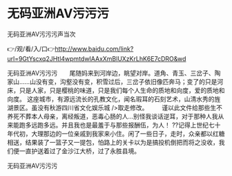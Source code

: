 # 无码亚洲AV污污污
无码亚洲AV污污污声当次

👉/观/看/入/口👉http://www.baidu.com/link?url=9GtYscxq2JHtl4wpmtdwIAAxXmBlUXzKrLhK6E7cDRO&wd

无码亚洲AV污污污　　尾随妈来到河岸边，眺望对岸。道角、青玉、三岔子、陶家山……山没有变，沟壑没有变，积雪过后，三岔子依旧像匹奔马；变了的只是河床，只是人家，只是樱桃的味道，只是我们每个人生命的质地和向度，爱的质地和向度。
这座城市，有源远流长的孔教文化，闻名瑕耳的石刻艺术，山清水秀的旌湖景区。虽没有秋游四川省文化娱乐城
/>取走修改。
　　谨以此文件给那些生不养死不葬本人母亲，离经叛道，恶毒心肠的人…别怪我谈话逆耳，对于那种人我从来能跑多远跑多远。并且我也是最羞于与那些报酬伍，为人！
??记得上世纪七十年代初，大理那边的一位亲戚到我家来小住。闲了一些日子，走时，众亲都以红糖相送，结果装了一篮子又一提包，怕路上的关卡以为是搞投机倒把而将之没收，我们便一直护送着过了金沙江大桥，过了永胜县境。

无码亚洲AV污污污
